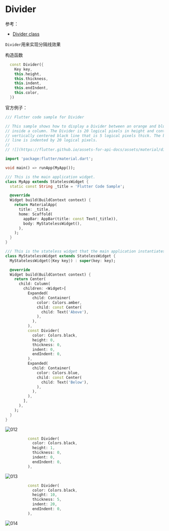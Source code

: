 # Divider

参考：

+ [Divider class](https://api.flutter.dev/flutter/material/Divider-class.html)



`Divider`用来实现分隔线效果

构造函数

```dart
  const Divider({
    Key key,
    this.height,
    this.thickness,
    this.indent,
    this.endIndent,
    this.color,
  })
```



官方例子：

```dart
/// Flutter code sample for Divider

// This sample shows how to display a Divider between an orange and blue box
// inside a column. The Divider is 20 logical pixels in height and contains a
// vertically centered black line that is 5 logical pixels thick. The black
// line is indented by 20 logical pixels.
//
// ![](https://flutter.github.io/assets-for-api-docs/assets/material/divider.png)

import 'package:flutter/material.dart';

void main() => runApp(MyApp());

/// This is the main application widget.
class MyApp extends StatelessWidget {
  static const String _title = 'Flutter Code Sample';

  @override
  Widget build(BuildContext context) {
    return MaterialApp(
      title: _title,
      home: Scaffold(
        appBar: AppBar(title: const Text(_title)),
        body: MyStatelessWidget(),
      ),
    );
  }
}

/// This is the stateless widget that the main application instantiates.
class MyStatelessWidget extends StatelessWidget {
  MyStatelessWidget({Key key}) : super(key: key);

  @override
  Widget build(BuildContext context) {
    return Center(
      child: Column(
        children: <Widget>[
          Expanded(
            child: Container(
              color: Colors.amber,
              child: const Center(
                child: Text('Above'),
              ),
            ),
          ),
          const Divider(
            color: Colors.black,
            height: 0,
            thickness: 0,
            indent: 0,
            endIndent: 0,
          ),
          Expanded(
            child: Container(
              color: Colors.blue,
              child: const Center(
                child: Text('Below'),
              ),
            ),
          ),
        ],
      ),
    );
  }
}

```

![012](https://github.com/winfredzen/Android-Basic/blob/master/Flutter/images/012.png)

```dart
          const Divider(
            color: Colors.black,
            height: 1,
            thickness: 0,
            indent: 0,
            endIndent: 0,
          ),
```

![013](https://github.com/winfredzen/Android-Basic/blob/master/Flutter/images/013.png)



```dart
          const Divider(
            color: Colors.black,
            height: 10,
            thickness: 5,
            indent: 20,
            endIndent: 0,
          ),
```

![014](https://github.com/winfredzen/Android-Basic/blob/master/Flutter/images/014.png)



